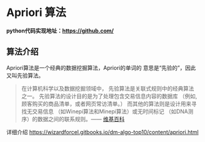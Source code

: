 # Apriori 算法 #
 **python代码实现地址：https://github.com/**

## 算法介绍 ##
Apriori算法是一个经典的数据挖掘算法，Apriori的单词的
意思是“先验的”，因此又叫先验算法。
>在计算机科学以及数据挖掘领域中， 先验算法是关联式规则中的经典算法之一。
先验算法的设计目的是为了处理包含交易信息内容的数据库
（例如,顾客购买的商品清单，或者网页常访清单。）
而其他的算法则是设计用来寻找无交易信息
（如Winepi算法和Minepi算法）或无时间标记
（如DNA测序）的数据之间的联系规则。——
[维基百科](https://zh.wikipedia.org/wiki/%E5%85%88%E9%AA%8C%E7%AE%97%E6%B3%95)

详细介绍 https://wizardforcel.gitbooks.io/dm-algo-top10/content/apriori.html